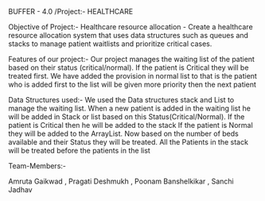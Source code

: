 BUFFER - 4.0
/Project:- HEALTHCARE



Objective of Project:-
Healthcare resource allocation - Create a healthcare resource allocation system that uses data structures such as queues and stacks to manage patient waitlists and prioritize critical cases.


Features of our project:-
Our project manages the waiting list of the patient based on their status (critical/normal). If the patient is Critical they will be treated first.
We have added the provision in normal list to that is the patient who is added first  to the list will be given more priority then the next patient


Data Structures used:-
We used the Data structures stack and List to manage the waiting list.
When a new patient is added in the waiting list he will be added in Stack or list based on this Status(Critical/Normal).
If the patient is Critical then he will be added to the stack
If the patient is Normal they will be added to the ArrayList.
Now based on the number of beds available and their Status they will be treated.
All the Patients in the stack will be treated before the patients in the list




Team-Members:-

Amruta Gaikwad , 
Pragati Deshmukh ,
Poonam Banshelkikar ,
Sanchi Jadhav

